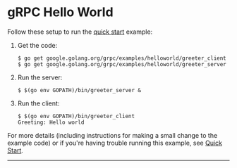 # gRPC Hello World

Follow these setup to run the [quick start][] example:

 1. Get the code:

    ```console
    $ go get google.golang.org/grpc/examples/helloworld/greeter_client
    $ go get google.golang.org/grpc/examples/helloworld/greeter_server
    ```

 2. Run the server:

    ```console
    $ $(go env GOPATH)/bin/greeter_server &
    ```

 3. Run the client:

    ```console
    $ $(go env GOPATH)/bin/greeter_client
    Greeting: Hello world
    ```

For more details (including instructions for making a small change to the
example code) or if you're having trouble running this example, see [Quick
Start][].

[quick start]: https://grpc.io/docs/languages/go/quickstart

---

